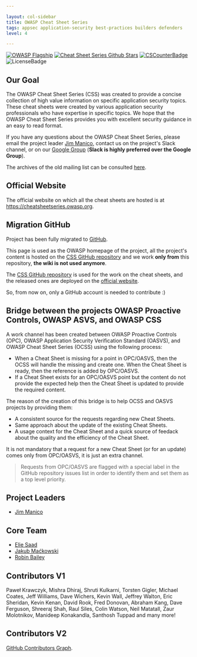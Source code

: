 ```yaml
---

layout: col-sidebar
title: OWASP Cheat Sheet Series
tags: appsec application-security best-practices builders defenders
level: 4

---
```


[![OWASP Flagship](https://img.shields.io/badge/owasp-flagship%20project-48A646.svg)](https://www.owasp.org/index.php/OWASP_Project_Inventory#tab=Flagship_Projects)
[![Cheat Sheet Series Github Stars](https://img.shields.io/github/stars/OWASP/CheatSheetSeries?label=Cheat%20Sheet%20Series&style=social)](https://github.com/OWASP/CheatSheetSeries/)
[![CSCounterBadge](https://img.shields.io/badge/cheat_sheets_available-63-orange.svg)](https://github.com/OWASP/CheatSheetSeries/tree/master/cheatsheets)
![LicenseBadge](https://img.shields.io/badge/license-C_C-blue.svg)

## Our Goal

The OWASP Cheat Sheet Series (CSS) was created to provide a concise collection of high value information on specific application security topics. These cheat sheets were created by various application security professionals who have expertise in specific topics. We hope that the OWASP Cheat Sheet Series provides you with excellent security guidance in an easy to read format.

If you have any questions about the OWASP Cheat Sheet Series, please email the project leader [Jim Manico](mailto:jim.manico@owasp.org), contact us on the project's Slack channel, or on our [Google Group](https://groups.google.com/a/owasp.org/forum/#!forum/cheat-sheets-project) (**Slack is highly preferred over the Google Group**).

The archives of the old mailing list can be consulted [here](https://lists.owasp.org/pipermail/owasp-cheat-sheets/index).

## Official Website

The official website on which all the cheat sheets are hosted is at <https://cheatsheetseries.owasp.org>.

## Migration GitHub

Project has been fully migrated to [GitHub](https://github.com/OWASP/CheatSheetSeries).

This page is used as the OWASP homepage of the project, all the project's content is hosted on the [CSS GitHub repository](https://github.com/OWASP/CheatSheetSeries) and we work **only from** this repository, **the wiki is not used anymore**.

The [CSS GitHub repository](https://github.com/OWASP/CheatSheetSeries) is used for the work on the cheat sheets, and the released ones are deployed on the [official website](https://cheatsheetseries.owasp.org).

So, from now on, only a GitHub account is needed to contribute :)

## Bridge between the projects OWASP Proactive Controls, OWASP ASVS, and OWASP CSS

A work channel has been created between OWASP Proactive Controls (OPC), OWASP Application Security Verification Standard (OASVS), and OWASP Cheat Sheet Series (OCSS) using the following process:

- When a Cheat Sheet is missing for a point in OPC/OASVS, then the OCSS will handle the missing and create one. When the Cheat Sheet is ready, then the reference is added by OPC/OASVS.
- If a Cheat Sheet exists for an OPC/OASVS point but the content do not provide the expected help then the Cheat Sheet is updated to provide the required content.

The reason of the creation of this bridge is to help OCSS and OASVS projects by providing them:

- A consistent source for the requests regarding new Cheat Sheets.
- Same approach about the update of the existing Cheat Sheets.
- A usage context for the Cheat Sheet and a quick source of feedack about the quality and the efficiency of the Cheat Sheet.

It is not mandatory that a request for a new Cheat Sheet (or for an update) comes only from OPC/OASVS, it is just an extra channel.

> Requests from OPC/OASVS are flagged with a special label in the GitHub repository issues list in order to identify them and set them as a top level priority.

## Project Leaders

- [Jim Manico](mailto:jim.manico@owasp.org)

## Core Team

- [Elie Saad](https://github.com/ThunderSon)
- [Jakub Maćkowski](https://github.com/mackowski)
- [Robin Bailey](https://github.com/rbsec/)

## Contributors V1

Paweł Krawczyk, Mishra Dhiraj, Shruti Kulkarni, Torsten Gigler, Michael Coates, Jeff Williams, Dave Wichers, Kevin Wall, Jeffrey Walton, Eric Sheridan, Kevin Kenan, David Rook, Fred Donovan, Abraham Kang, Dave Ferguson, Shreeraj Shah, Raul Siles, Colin Watson, Neil Matatall, Zaur Molotnikov, Manideep Konakandla, Santhosh Tuppad and many more!

## Contributors V2

[GitHub Contributors Graph](https://github.com/OWASP/CheatSheetSeries/graphs/contributors).

